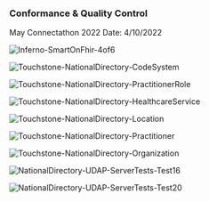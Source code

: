 ### Conformance & Quality Control  

May Connectathon 2022
Date:  4/10/2022

![Inferno-SmartOnFhir-4of6](https://user-images.githubusercontent.com/675910/162647835-1a89a669-1d7a-4ec8-bd37-65475e4b480b.jpg)

![Touchstone-NationalDirectory-CodeSystem](https://user-images.githubusercontent.com/675910/162647192-c651cb20-2aeb-4f33-8143-5570891c2afe.png)

![Touchstone-NationalDirectory-PractitionerRole](https://user-images.githubusercontent.com/675910/162647194-d96fba4d-c6d9-46f1-ae6b-9d3b6ce08d1d.png)

![Touchstone-NationalDirectory-HealthcareService](https://user-images.githubusercontent.com/675910/162647196-00e31f00-e9e1-4e5a-ad3a-d1071f498a1d.png)

![Touchstone-NationalDirectory-Location](https://user-images.githubusercontent.com/675910/162647197-be9131dd-a963-4932-9dab-941fb89421f9.png)

![Touchstone-NationalDirectory-Practitioner](https://user-images.githubusercontent.com/675910/162647198-f1ea26b6-acaf-4b7b-8fbd-d00f14ab9a36.png)

![Touchstone-NationalDirectory-Organization](https://user-images.githubusercontent.com/675910/162647199-c64a48c8-9167-4267-9d31-c62405f5f36e.png)

![NationalDirectory-UDAP-ServerTests-Test16](https://user-images.githubusercontent.com/675910/162647424-d2c33db0-4e11-4152-a748-01acdb0cb665.jpg)

![NationalDirectory-UDAP-ServerTests-Test20](https://user-images.githubusercontent.com/675910/162647425-9048ef1c-c3a4-4011-9987-feb2f38b13d5.jpg)
